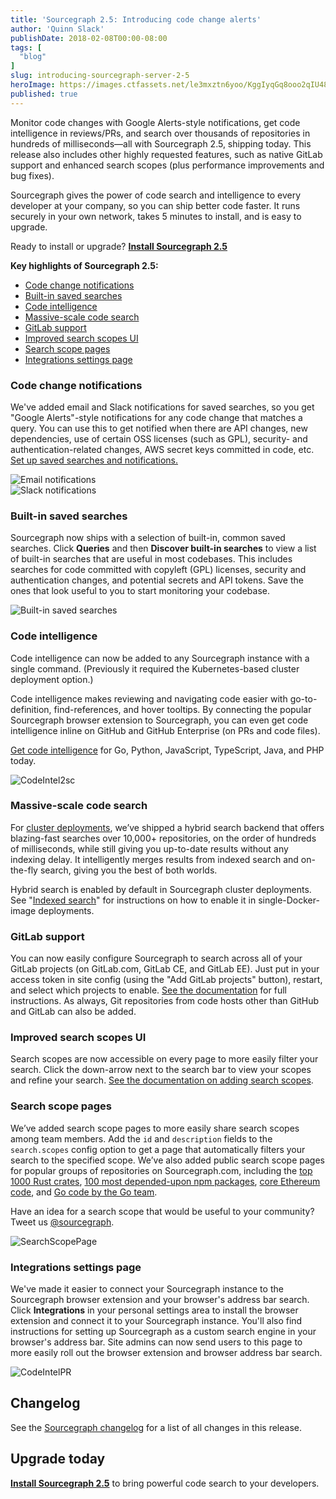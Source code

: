 ```yaml
---
title: 'Sourcegraph 2.5: Introducing code change alerts'
author: 'Quinn Slack'
publishDate: 2018-02-08T00:00-08:00
tags: [
  "blog"
]
slug: introducing-sourcegraph-server-2-5
heroImage: https://images.ctfassets.net/le3mxztn6yoo/KggIyqGq8ooo2qIU48K6S/54bfffd088d37e5ba580f4c5b0416f7e/image1.png
published: true
---
```


Monitor code changes with Google Alerts-style notifications, get code intelligence in reviews/PRs, and search over thousands of repositories in hundreds of milliseconds—all with Sourcegraph 2.5, shipping today. This release also includes other highly requested features, such as native GitLab support and enhanced search scopes (plus performance improvements and bug fixes).

Sourcegraph gives the power of code search and intelligence to every developer at your company, so you can ship better code faster. It runs securely in your own network, takes 5 minutes to install, and is easy to upgrade.

Ready to install or upgrade? **[Install Sourcegraph 2.5](https://docs.sourcegraph.com)**

**Key highlights of Sourcegraph 2.5:**
* [Code change notifications](#code-change-notifications)
* [Built-in saved searches](#built-in-saved-searches)
* [Code intelligence](#code-intelligence)
* [Massive-scale code search](#massive-scale-code-search)
* [GitLab support](#gitlab-support)
* [Improved search scopes UI](#improved-search-scopes-ui)
* [Search scope pages](#search-scope-pages)
* [Integrations settings page](#integrations-settings-page)

### Code change notifications

We've added email and Slack notifications for saved searches, so you get "Google Alerts"-style notifications for any code change that matches a query. You can use this to get notified when there are API changes, new dependencies, use of certain OSS licenses (such as GPL), security- and authentication-related changes, AWS secret keys committed in code, etc. [Set up saved searches and notifications.](https://docs.sourcegraph.com/code_search/explanations/features#saved-searches)

<div className="pa2 ba b--light-8 br2" style={{paddingBottom: '27.2%', height: 0, position: 'relative', overflow: 'hidden'}}>

<img alt="Email notifications" src="//images.contentful.com/le3mxztn6yoo/6o9nJRuGk0SkQeSmaKK6I2/833d77958de99c80054c429c288c2d2a/image.png" />

</div>

<div className="pa2 ba b--light-8 br2" style={{paddingBottom: '15.7%', height: 0, position: 'relative', overflow: 'hidden'}}>

<img alt="Slack notifications" src="//images.contentful.com/le3mxztn6yoo/4wKs8DV0FGWiI0eeAcKkSW/833d77958de99c80054c429c288c2d2a/image__1_.png" />

</div>

### Built-in saved searches

Sourcegraph now ships with a selection of built-in, common saved searches. Click **Queries** and then **Discover built-in searches** to view a list of built-in searches that are useful in most codebases. This includes searches for code committed with copyleft (GPL) licenses, security and authentication changes, and potential secrets and API tokens. Save the ones that look useful to you to start monitoring your codebase.

<div className="pa2 ba b--light-8 br2" style={{paddingBottom: '29.4%', height: 0, position: 'relative', overflow: 'hidden'}}>

<img alt="Built-in saved searches" src="//images.contentful.com/le3mxztn6yoo/KggIyqGq8ooo2qIU48K6S/54bfffd088d37e5ba580f4c5b0416f7e/image1.png" />

</div>

### Code intelligence

Code intelligence can now be added to any Sourcegraph instance with a single command. (Previously it required the Kubernetes-based cluster deployment option.)

Code intelligence makes reviewing and navigating code easier with go-to-definition, find-references, and hover tooltips. By connecting the popular Sourcegraph browser extension to Sourcegraph, you can even get code intelligence inline on GitHub and GitHub Enterprise (on PRs and code files).

[Get code intelligence](https://docs.sourcegraph.com/extensions/language_servers/install) for Go, Python, JavaScript, TypeScript, Java, and PHP today.

<div className="pa2 ba b--light-8 br2" style={{paddingBottom: '56.2%', height: 0, position: 'relative', overflow: 'hidden'}}>

<img alt="CodeIntel2sc" src="//images.contentful.com/le3mxztn6yoo/4IAoiPHByEok4aucIcg426/7af890245d6d7cd5415569938dca7973/CodeIntel2sc.gif" />

</div>


### Massive-scale code search

For [cluster deployments](https://docs.sourcegraph.com/admin/install/cluster), we’ve shipped a hybrid search backend that offers blazing-fast searches over 10,000+ repositories, on the order of hundreds of milliseconds, while still giving you up-to-date results without any indexing delay. It intelligently merges results from indexed search and on-the-fly search, giving you the best of both worlds.

Hybrid search is enabled by default in Sourcegraph cluster deployments. See "[Indexed search](https://docs.sourcegraph.com/admin/search#indexed-search)" for instructions on how to enable it in single-Docker-image deployments.

### GitLab support

You can now easily configure Sourcegraph to search across all of your GitLab projects (on GitLab.com, GitLab CE, and GitLab EE). Just put in your access token in site config (using the "Add GitLab projects" button), restart, and select which projects to enable. [See the documentation](https://docs.sourcegraph.com/integration/gitlab) for full instructions. As always, Git repositories from code hosts other than GitHub and GitLab can also be added.

### Improved search scopes UI

Search scopes are now accessible on every page to more easily filter your search. Click the down-arrow next to the search bar to view your scopes and refine your search. [See the documentation on adding search scopes](https://docs.sourcegraph.com/code_search/how-to/scopes).

### Search scope pages

We’ve added search scope pages to more easily share search scopes among team members. Add the `id` and `description` fields to the `search.scopes` config option to get a page that automatically filters your search to the specified scope. We’ve also added public search scope pages for popular groups of repositories on Sourcegraph.com, including the [top 1000 Rust crates](https://sourcegraph.com/search/scope/crates), [100 most depended-upon npm packages](https://sourcegraph.com/search/scope/npm), [core Ethereum code](https://sourcegraph.com/search/scope/ethereum), and [Go code by the Go team](https://sourcegraph.com/search/scope/goteam).

Have an idea for a search scope that would be useful to your community? Tweet us [@sourcegraph](https://twitter.com/sourcegraph).

<div style={{paddingBottom: '73.4%', height: 0, position: 'relative', overflow: 'hidden'}}>

<img alt="SearchScopePage" src="//images.contentful.com/le3mxztn6yoo/6ayRkpUW2IMyiQIg4G0IOq/f2d68c1040778fc62b024266e374a46e/scopePage.png" />

</div>

### Integrations settings page

We've made it easier to connect your Sourcegraph instance to the Sourcegraph browser extension and your browser's address bar search. Click **Integrations** in your personal settings area to install the browser extension and connect it to your Sourcegraph instance. You'll also find instructions for setting up Sourcegraph as a custom search engine in your browser's address bar. Site admins can now send users to this page to more easily roll out the browser extension and browser address bar search.

<div style={{paddingBottom: '77.6%', height: 0, position: 'relative', overflow: 'hidden'}}>

<img alt="CodeIntelPR" src="//images.contentful.com/le3mxztn6yoo/2X1iVhIUcUoMcsCCk4YeAw/67e3e6c0f2807fb38beb3bb63ba37b7f/CodeIntelPR.png" />

</div>

## Changelog

See the [Sourcegraph changelog](https://sourcegraph.com/github.com/sourcegraph/sourcegraph/-/blob/CHANGELOG.md) for a list of all changes in this release.

## Upgrade today

**[Install Sourcegraph 2.5](https://docs.sourcegraph.com)** to bring powerful code search to your developers.
